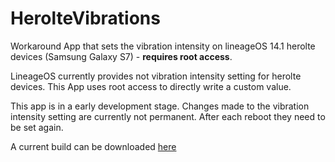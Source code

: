 # HerolteVibrations
Workaround App that sets the vibration intensity on lineageOS 14.1 herolte devices (Samsung Galaxy S7) - **requires root access**.

LineageOS currently provides not vibration intensity setting for herolte devices. This App uses root access to directly write a custom value.

This app is in a early development stage. Changes made to the vibration intensity setting are currently not permanent. After each reboot they need to be set again.

A current build can be downloaded [here](https://github.com/plan5/HerolteVibrations/blob/master/app/release/app-release.apk?raw=true)
